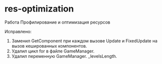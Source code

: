 # res-optimization
Работа Профилирование и оптимизация ресурсов

Исправлено:

1) Заменил GetComponent при каждом вызове Update и FixedUpdate на вызов кешированных компонентов.
2) Удалил цикл for в файле GameManager.
3) Удалил переменную GameManager. _levelsLength.
